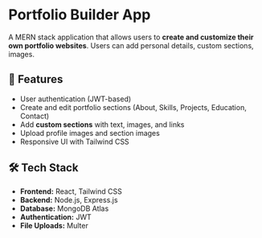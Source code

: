 # Portfolio Builder App

A MERN stack application that allows users to **create and customize their own portfolio websites**. Users can add personal details, custom sections, images.

## 🚀 Features
- User authentication (JWT-based)
- Create and edit portfolio sections (About, Skills, Projects, Education, Contact)
- Add **custom sections** with text, images, and links
- Upload profile images and section images
- Responsive UI with Tailwind CSS

## 🛠 Tech Stack
- **Frontend:** React, Tailwind CSS
- **Backend:** Node.js, Express.js
- **Database:** MongoDB Atlas
- **Authentication:** JWT
- **File Uploads:** Multer
